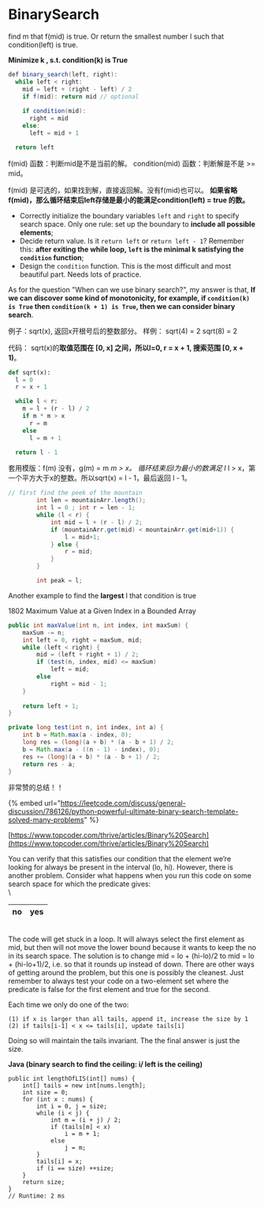 # BinarySearch

find m that f(mid) is true. Or return the smallest number l such that condition(left) is true.

&#x20;**Minimize k , s.t. condition(k) is True**

```java
def binary_search(left, right):
  while left < right:
    mid = left + (right - left) / 2
    if f(mid): return mid // optional
    
    if condition(mid):
      right = mid     
    else:
      left = mid + 1 

  return left
```

f(mid) 函数：判断mid是不是当前的解。 condition(mid) 函数：判断解是不是 >= mid。

f(mid) 是可选的，如果找到解，直接返回解。没有f(mid)也可以。 **如果省略f(mid)，那么循环结束后left存储是最小的能满足condition(left) = true 的数。**



* Correctly initialize the boundary variables `left` and `right` to specify search space. Only one rule: set up the boundary to **include all possible elements**;
* Decide return value. Is it `return left` or `return left - 1`? Remember this: **after exiting the while loop, `left` is the minimal k​ satisfying the `condition` function**;
* Design the `condition` function. This is the most difficult and most beautiful part. Needs lots of practice.

&#x20;As for the question "When can we use binary search?", my answer is that, **If we can discover some kind of monotonicity, for example, if `condition(k) is True` then `condition(k + 1) is True`, then we can consider binary search**.



例子：sqrt(x), 返回x开根号后的整数部分。 样例： sqrt(4) = 2 sqrt(8) = 2

代码： sqrt(x)的**取值范围在 \[0, x] 之间，所以l=0, r = x + 1, 搜索范围 \[0, x + 1)**。

```python
def sqrt(x):
  l = 0
  r = x + 1

  while l < r:
    m = l + (r - l) / 2
    if m * m > x
      r = m
    else
      l = m + 1

  return l - 1
```

套用模版：f(m) 没有，g(m) = m _m > x。 循环结束后l为最小的数满足 l_ l > x，第一个平方大于x的整数。所以sqrt(x) = l - 1，最后返回 l - 1。

```java
// first find the peek of the mountain
        int len = mountainArr.length();
        int l = 0 ; int r = len - 1;
        while (l < r) {
            int mid = l + (r - l) / 2;
            if (mountainArr.get(mid) < mountainArr.get(mid+1)) {
                l = mid+1;
            } else {
                r = mid;
            }
        }

        int peak = l;
```



Another example to find the **largest** l that condition is true

1802 Maximum Value at a Given Index in a Bounded Array

```java
public int maxValue(int n, int index, int maxSum) {
    maxSum -= n;
    int left = 0, right = maxSum, mid;
    while (left < right) {
        mid = (left + right + 1) / 2;
        if (test(n, index, mid) <= maxSum)
            left = mid;
        else
            right = mid - 1;
    }
    
    return left + 1;
}

private long test(int n, int index, int a) {
    int b = Math.max(a - index, 0);
    long res = (long)(a + b) * (a - b + 1) / 2;
    b = Math.max(a - ((n - 1) - index), 0);
    res += (long)(a + b) * (a - b + 1) / 2;
    return res - a;
}
```

非常赞的总结！！

{% embed url="https://leetcode.com/discuss/general-discussion/786126/python-powerful-ultimate-binary-search-template-solved-many-problems" %}





[https://www.topcoder.com/thrive/articles/Binary%20Search](https://www.topcoder.com/thrive/articles/Binary%20Search)

&#x20;You can verify that this satisfies our condition that the element we’re looking for always be present in the interval (lo, hi). However, there is another problem. Consider what happens when you run this code on some search space for which the predicate gives:\
\


| no | yes |
| -- | --- |

\
The code will get stuck in a loop. It will always select the first element as mid, but then will not move the lower bound because it wants to keep the no in its search space. The solution is to change mid = lo + (hi-lo)/2 to mid = lo + (hi-lo+1)/2, i.e. so that it rounds up instead of down. There are other ways of getting around the problem, but this one is possibly the cleanest. Just remember to always test your code on a two-element set where the predicate is false for the first element and true for the second.



Each time we only do one of the two:

```
(1) if x is larger than all tails, append it, increase the size by 1
(2) if tails[i-1] < x <= tails[i], update tails[i]
```

Doing so will maintain the tails invariant. The the final answer is just the size.

**Java (binary search to find the ceiling: i/ left is the ceiling)**

```
public int lengthOfLIS(int[] nums) {
    int[] tails = new int[nums.length];
    int size = 0;
    for (int x : nums) {
        int i = 0, j = size;
        while (i < j) {
            int m = (i + j) / 2;
            if (tails[m] < x)
                i = m + 1;
            else
                j = m;
        }
        tails[i] = x;
        if (i == size) ++size;
    }
    return size;
}
// Runtime: 2 ms
```
